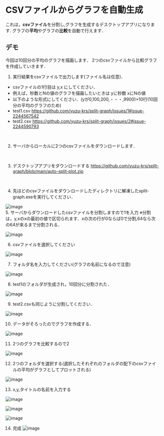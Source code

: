 # CSVファイルからグラフを自動生成

これは，**csvファイル**を分割し,グラフを生成するデスクトップアプリになります.
グラフの**平均**やグラフの**比較**を自動で行えます．

## **デモ** 
今回は10回分の平均のグラフを描画します．
2つのcsvファイルから比較グラフを作成していきます．

1. 実行結果をcsvファイルで出力します(ファイル名は任意)．
- csvファイルの1行目は y,x にしてください．
- 例えば，秒数とNの値のグラフを描画したいときは yに秒数 xにNの値
- 以下のような形式にしてください．(yが0,100,200,・・・,9900)×10行(10回分の平均のグラフのため)
- test1.csv
https://github.com/yuzu-krs/split-graph/issues/1#issue-2244567542
- test2.csv
https://github.com/yuzu-krs/split-graph/issues/2#issue-2244590793

<br>

2. サーバからローカルに2つのcsvファイルをダウンロードします．


<br>


3. デスクトップアプリをダウンロードする
https://github.com/yuzu-krs/split-graph/blob/main/auto-split-plot.zip
<br>

4. 先ほどのcsvファイルをダウンロードしたディレクトリに解凍したsplit-graph.exeを実行してください．

![image](https://github.com/yuzu-krs/split-graph/assets/89998242/9c8c011a-c75c-4cce-91c1-33a81b6adb20)
<br>
5. サーバからダウンロードしたcsvファイルを分割しますので1を入力 
※分割は，y,xのxの最初の値で区切られます．xの次の行が0ならば0で分割,64なら次の64が来るまで分割される．

![image](https://github.com/yuzu-krs/split-graph/assets/89998242/f366ec00-d586-4603-9f75-468cc7dba705)
<br>

6. csvファイルを選択してください

![image](https://github.com/yuzu-krs/split-graph/assets/89998242/f34dcb6d-5f89-4ff7-92b8-5552129f9b41)
<br>

7. フォルダ名を入力してください(グラフの名前になるので注意)

![image](https://github.com/yuzu-krs/split-graph/assets/89998242/3f8ae5e2-c773-4d05-9b31-0c0cfcfdeb64)
<br>

8. test1のフォルダが生成され，10回分に分割された．

![image](https://github.com/yuzu-krs/split-graph/assets/89998242/d8e58034-77a9-4487-a99e-930fae7a2372)
<br>

9. test2.csvも同じように分割してください．

![image](https://github.com/yuzu-krs/split-graph/assets/89998242/8d6c80fb-5ecb-4b04-a019-c27d2257582a)
<br>

10. データがそろったのでグラフを作成する．

![image](https://github.com/yuzu-krs/split-graph/assets/89998242/914bb0d8-e2e7-4cf2-bee4-2e36b323b959)
<br>

11. 2つのグラフを比較するので2

![image](https://github.com/yuzu-krs/split-graph/assets/89998242/91934894-aba9-433e-b124-a8aa5acacba1)
<br>

12. 2つのフォルダを選択する(選択したそれぞれのフォルダの配下のcsvファイルの平均がグラフとしてプロットされる)

![image](https://github.com/yuzu-krs/split-graph/assets/89998242/55ab642f-2d77-467e-9e4e-7f82c10ec3ef)
<br>

13. x,y,タイトルの名前を入力する

![image](https://github.com/yuzu-krs/split-graph/assets/89998242/8f0195a3-40a1-4490-b2f3-49cd8bb02c79)

![image](https://github.com/yuzu-krs/split-graph/assets/89998242/3eb5cd93-7ccb-4137-9616-d73cda63afe8)

![image](https://github.com/yuzu-krs/split-graph/assets/89998242/3ed1ea5d-fd1c-48dd-87d0-d27df2e19bbc)
<br>

14. 完成
![image](https://github.com/yuzu-krs/split-graph/assets/89998242/95fd3fdb-e113-4fdb-8f87-d56e02201bbe)





